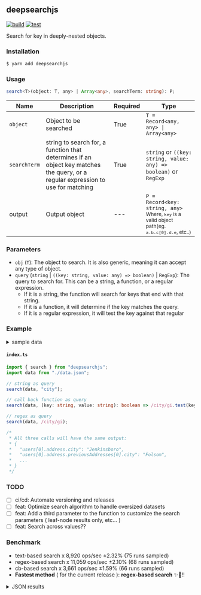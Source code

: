 ## deepsearchjs

[![build](https://github.com/wise-introvert/deepsearchjs/actions/workflows/npm-publish.yml/badge.svg)](https://github.com/wise-introvert/deepsearchjs/workflows/npm-publish.yml)
[![test](https://github.com/wise-introvert/deepsearchjs/actions/workflows/test.yml/badge.svg)](https://github.com/wise-introvert/deepsearchjs/workflows/test.yml)

Search for key in deeply-nested objects.

### Installation

```bash
$ yarn add deepsearchjs
```

### Usage

```ts
search<T>(object: T, any> | Array<any>, searchTerm: string): P;
```

| Name         | Description                                                                                                                      | Required | Type                                                                                                              |
| ------------ | -------------------------------------------------------------------------------------------------------------------------------- | -------- | ----------------------------------------------------------------------------------------------------------------- |
| `object`     | Object to be searched                                                                                                            | True     | `T = Record<any, any> \| Array<any>`                                                                              |
| `searchTerm` | string to search for, a function that determines if an object key matches the query, or a regular expression to use for matching | True     | `string` or `((key: string, value: any) => boolean)` or `RegExp`                                                  |
| output       | Output object                                                                                                                    | ---      | `P = Record<key: string, any>`<br /><small>Where, `key` is a valid object path(eg. `a.b.c[0].d.e`, etc..)</small> |

### Parameters

- `obj` (`T`): The object to search. It is also generic, meaning it can accept any type of object.
- `query` (`string` | `((key: string, value: any) => boolean)` | `RegExp`): The query to search for. This can be a string, a function, or a regular expression.
  - If it is a string, the function will search for keys that end with that string.
  - If it is a function, it will determine if the key matches the query.
  - If it is a regular expression, it will test the key against that regular

### Example

<details>
  <summary>sample data</summary>
  <pre>
{
  "users": [
    {
      "id": 39101,
      "name": "Edwin Reichel",
      "email": "Kirk.Bednar@yahoo.com",
      "address": {
        "street": "1709 Carole Branch",
        "city": "Jenkinsboro",
        "state": "TX",
        "zip": "61317-0976",
        "phoneNumbers": [
          { "type": "work", "number": "232.844.3064 x29733" },
          { "type": "work", "number": "950.846.8118 x9126" }
        ],
        "previousAddresses": [
          {
            "street": "82002 Connelly Dale",
            "city": "Folsom",
            "state": "MS",
            "zip": "20367-6986",
            "yearsLived": 10,
            "phoneNumbers": [{ "type": "work", "number": "1-997-352-5842" }],
            "previousAddresses": [
              {
                "street": "663 Emie Way",
                "city": "Gradyton",
                "state": "OH",
                "zip": "09828-8254",
                "yearsLived": 5
              },
              {
                "street": "1991 Consuelo Roads",
                "city": "Gusbury",
                "state": "KY",
                "zip": "69719",
                "yearsLived": 1
              }
            ]
          }
        ]
      },
      "orders": [
        {
          "id": 15686,
          "date": "Sun Jan 22 2023 15:36:15 GMT-0500 (Eastern Standard Time)",
          "total": 83285,
          "items": [
            {
              "name": "Incredible Metal Shoes",
              "quantity": 1,
              "price": "469.00"
            },
            {
              "name": "Unbranded Concrete Chair",
              "quantity": 6,
              "price": "999.00"
            },
            {
              "name": "Licensed Concrete Sausages",
              "quantity": 9,
              "price": "657.00"
            },
            {
              "name": "Electronic Rubber Ball",
              "quantity": 7,
              "price": "117.00"
            }
          ],
          "shippingAddress": {
            "street": "034 Wiza Forge",
            "city": "Glenniemouth",
            "state": "VT",
            "zip": "60082-4617"
          }
        }
      ]
    },
    {
      "id": 41973,
      "name": "Melanie Upton",
      "email": "Alisha.Boyle@yahoo.com",
      "address": {
        "street": "69147 Bode Junctions",
        "city": "Bakersfield",
        "state": "WA",
        "zip": "83859",
        "phoneNumbers": [
          { "type": "home", "number": "(263) 786-2737 x719" },
          { "type": "home", "number": "1-536-445-2960" }
        ],
        "previousAddresses": [
          {
            "street": "99456 Elliott Corner",
            "city": "Joanneburgh",
            "state": "ME",
            "zip": "41321",
            "yearsLived": 9,
            "phoneNumbers": [
              { "type": "work", "number": "(999) 243-1101" },
              { "type": "work", "number": "353.548.4339 x89335" }
            ],
            "previousAddresses": [
              {
                "street": "591 Thomas Way",
                "city": "New Richmond",
                "state": "OH",
                "zip": "19873",
                "yearsLived": 3
              },
              {
                "street": "215 Shanahan Crescent",
                "city": "South Clarissa",
                "state": "MS",
                "zip": "31746",
                "yearsLived": 2
              }
            ]
          }
        ]
      },
      "orders": [
        {
          "id": 21059,
          "date": "Sun Jan 22 2023 11:09:50 GMT-0500 (Eastern Standard Time)",
          "total": 38281,
          "items": [
            { "name": "Rustic Frozen Shirt", "quantity": 3, "price": "797.00" },
            {
              "name": "Luxurious Fresh Salad",
              "quantity": 3,
              "price": "290.00"
            },
            {
              "name": "Ergonomic Bronze Pizza",
              "quantity": 10,
              "price": "380.00"
            }
          ],
          "shippingAddress": {
            "street": "35692 Miller Locks",
            "city": "Bowie",
            "state": "TN",
            "zip": "40565-6785"
          }
        }
      ]
    }
  ]
}
</pre>
</details>

#### **`index.ts`**

```ts
import { search } from "deepsearchjs";
import data from "./data.json";

// string as query
search(data, "city");

// call back function as query
search(data, (key: string, value: string): boolean => /city/gi.test(key));

// regex as query
search(data, /city/gi);

/*
 * All three calls will have the same output:
 * {
 *   "users[0].address.city": "Jenkinsboro",
 *   "users[0].address.previousAddresses[0].city": "Folsom",
 *   ...
 * }
 */
```

### TODO

- [ ] ci/cd: Automate versioning and releases
- [ ] feat: Optimize search algorithm to handle oversized datasets
- [ ] feat: Add a third parameter to the function to customize the search parameters ( leaf-node results only, etc... )
- [ ] feat: Search across values??

### Benchmark
- text-based search x 8,920 ops/sec ±2.32% (75 runs sampled)
- regex-based search x 11,059 ops/sec ±2.10% (68 runs sampled)
- cb-based search x 3,661 ops/sec ±1.59% (66 runs sampled)
- **Fastest method** ( for the current release ): **regex-based search** :sparkles::tada:!!
<details> <summary>JSON results</summary> <pre>{
  "0": {
    "name": "text-based search",
    "options": {
      "async": false,
      "defer": false,
      "delay": 0.005,
      "initCount": 1,
      "maxTime": 5,
      "minSamples": 5,
      "minTime": 0.05
    },
    "async": false,
    "defer": false,
    "delay": 0.005,
    "initCount": 1,
    "maxTime": 5,
    "minSamples": 5,
    "minTime": 0.05,
    "id": 1,
    "stats": {
      "moe": 0.0000025968214728352412,
      "rme": 2.3163034889948744,
      "sem": 0.0000013249089147118579,
      "deviation": 0.000011474047778409391,
      "mean": 0.0001121105884946922,
      "sample": [
        0.00015477554794520547,
        0.00011943921689497718,
        0.00010901187526881721,
        0.00010889969247311828,
        0.000109183311827957,
        0.00010910401720430107,
        0.0001078028559139785,
        0.0001164815247311828,
        0.00011850657634408602,
        0.0001180595247311828,
        0.00011747642795698925,
        0.00011449216989247312,
        0.00012002456774193548,
        0.00012214694193548388,
        0.0001221458365591398,
        0.00011931387526881721,
        0.00011612892903225806,
        0.00010982958279569893,
        0.00011536311397849462,
        0.00011676110967741934,
        0.00012626472258064515,
        0.00010948787339055795,
        0.00010940624034334763,
        0.00012101844635193133,
        0.00012099973175965665,
        0.00011011756652360516,
        0.0001143758669527897,
        0.00011658592918454935,
        0.00011723571030042919,
        0.00012089778111587983,
        0.0001113003669527897,
        0.00011402112875536481,
        0.00011957985407725322,
        0.00012009647854077253,
        0.00012431463948497855,
        0.00012026998927038627,
        0.00012001007725321889,
        0.00011763531759656653,
        0.00011802252145922747,
        0.00011642166094420601,
        0.00011449005579399141,
        0.0001259361137339056,
        0.00012459348927038627,
        0.00010575329196050776,
        0.00011142662341325811,
        0.00009383175317348378,
        0.00011697969957686883,
        0.00012012059943582511,
        0.00011622388293370946,
        0.00010931480677009873,
        0.00008970637658674189,
        0.00010127684203102962,
        0.0001177538885754584,
        0.00011790339351198871,
        0.000107231389280677,
        0.00010794317207334274,
        0.00010879090126939351,
        0.0001062165712270804,
        0.00010791441748942173,
        0.00010780140197461212,
        0.0001079081466854725,
        0.00011290562482369535,
        0.00010528753878702397,
        0.00010807078279266572,
        0.00010777245133991538,
        0.00010801145980253878,
        0.00010861713681241184,
        0.00010770492383638928,
        0.00009418102256699577,
        0.00007489736389280677,
        0.00007258649083215797,
        0.00011007965444287729,
        0.00009550937376586743,
        0.00008095687165021157,
        0.000109588023977433
      ],
      "variance": 1.316537724212215e-10
    },
    "times": {
      "cycle": 0.07948640724273677,
      "elapsed": 5.886,
      "period": 0.0001121105884946922,
      "timeStamp": 1680125020140
    },
    "running": false,
    "count": 709,
    "cycles": 6,
    "hz": 8919.764077835916
  },
  "1": {
    "name": "regex-based search",
    "options": {
      "async": false,
      "defer": false,
      "delay": 0.005,
      "initCount": 1,
      "maxTime": 5,
      "minSamples": 5,
      "minTime": 0.05
    },
    "async": false,
    "defer": false,
    "delay": 0.005,
    "initCount": 1,
    "maxTime": 5,
    "minSamples": 5,
    "minTime": 0.05,
    "id": 2,
    "stats": {
      "moe": 0.0000018949284117344736,
      "rme": 2.095589000200616,
      "sem": 9.66800210068609e-7,
      "deviation": 0.000007972438769964436,
      "mean": 0.0000904246210279338,
      "sample": [
        0.00006877683668341708,
        0.00008516786055276382,
        0.00008205310301507537,
        0.0000826684283919598,
        0.00008259500879396986,
        0.00008185826005025126,
        0.00008259981407035176,
        0.0000816874484924623,
        0.0000824962675879397,
        0.00008209995979899498,
        0.00008197557663316583,
        0.00008273002638190954,
        0.00008257943592964825,
        0.00008292473743718594,
        0.00009277308542713569,
        0.00009507507412060301,
        0.00009028654271356783,
        0.00008954663693467337,
        0.00007702215703517587,
        0.00009511671984924623,
        0.00009590709547738693,
        0.00009881182663316583,
        0.00009804961557788944,
        0.0000986758932160804,
        0.00009383283417085428,
        0.00009847970603015076,
        0.00010045368592964824,
        0.00010237703643216081,
        0.00009873741708542715,
        0.00009786625251256282,
        0.00009849574623115578,
        0.00009882899623115577,
        0.00009638670100502513,
        0.00010095964824120603,
        0.00009854409547738694,
        0.00010027818844221105,
        0.00010229096105527637,
        0.00009849482035175878,
        0.00009813394597989949,
        0.00010048480150753769,
        0.00010131236306532663,
        0.0000988177123115578,
        0.00009682819723618091,
        0.0000823505012562814,
        0.00008108352386934673,
        0.0000819572675879397,
        0.00008105930025125628,
        0.00009021019974874371,
        0.0000944244623115578,
        0.00010080013190954774,
        0.00008733768341708542,
        0.00008105204773869347,
        0.00008119040452261307,
        0.00008177360175879396,
        0.0000808776771356784,
        0.00008629101633165829,
        0.00008686496356783921,
        0.00009274327512562815,
        0.00009116170979899497,
        0.00009036084422110552,
        0.00009319307788944723,
        0.00009828669849246232,
        0.00009278288693467336,
        0.00009194032663316583,
        0.00009172662688442211,
        0.00009006929648241205,
        0.00008215162185929649,
        0.00008210456407035176
      ],
      "variance": 6.355977994083206e-11
    },
    "times": {
      "cycle": 0.0719779983382353,
      "elapsed": 5.422,
      "period": 0.0000904246210279338,
      "timeStamp": 1680125026027
    },
    "running": false,
    "count": 796,
    "cycles": 4,
    "hz": 11058.934929802823
  },
  "2": {
    "name": "cb-based search",
    "options": {
      "async": false,
      "defer": false,
      "delay": 0.005,
      "initCount": 1,
      "maxTime": 5,
      "minSamples": 5,
      "minTime": 0.05
    },
    "async": false,
    "defer": false,
    "delay": 0.005,
    "initCount": 1,
    "maxTime": 5,
    "minSamples": 5,
    "minTime": 0.05,
    "id": 3,
    "stats": {
      "moe": 0.000004334393621280143,
      "rme": 1.5870149741942046,
      "sem": 0.000002211425316979665,
      "deviation": 0.00001796570420412705,
      "mean": 0.00027311611369520316,
      "sample": [
        0.0002890174171428571,
        0.00029492556,
        0.00028965928,
        0.00028761989142857145,
        0.00028731049714285714,
        0.0002923278514285714,
        0.0002842447808988764,
        0.00028695586516853933,
        0.00027120475773195876,
        0.0002435588823529412,
        0.0002806465294117647,
        0.00027934556985294116,
        0.00028850135661764707,
        0.0002791336617647059,
        0.0002744858088235294,
        0.0002639627279411765,
        0.00027288817279411766,
        0.0002634104080882353,
        0.0002741317463235294,
        0.0002719922352941176,
        0.00027460936397058825,
        0.00027090960294117643,
        0.0002743366617647059,
        0.00027114725,
        0.00027127170588235296,
        0.0002703114227941176,
        0.00027190057720588237,
        0.0002735412132352941,
        0.0002714047647058824,
        0.00027339393014705885,
        0.00027153502205882357,
        0.00027567351102941175,
        0.0002711191507352941,
        0.0002745258455882353,
        0.00027193307720588234,
        0.00027530177573529413,
        0.00027098340073529415,
        0.0002739789154411765,
        0.0002710418051470588,
        0.0002737245588235294,
        0.0002707522242647059,
        0.0002830943345588235,
        0.00027767146691176474,
        0.00029212811029411765,
        0.00028871450735294115,
        0.0002790223492647059,
        0.00028239088970588236,
        0.0002789924632352941,
        0.00027766147426470586,
        0.00027085035294117644,
        0.00027454947426470587,
        0.00027136567647058823,
        0.00027517670588235297,
        0.0002730515625,
        0.00027262651838235293,
        0.00028428372794117644,
        0.0002811993125,
        0.00027706708823529416,
        0.0002807971544117647,
        0.00021895720955882354,
        0.0002790660367647059,
        0.00019942274632352941,
        0.00018483520220588236,
        0.00027583565441176473,
        0.00027575944852941173,
        0.0002724252573529412
      ],
      "variance": 3.2276652755018836e-10
    },
    "times": {
      "cycle": 0.07428758292509526,
      "elapsed": 5.366,
      "period": 0.00027311611369520316,
      "timeStamp": 1680125031449
    },
    "running": false,
    "count": 272,
    "cycles": 4,
    "hz": 3661.4463587307678
  },
  "options": {},
  "length": 3,
  "events": {
    "cycle": [
      null
    ],
    "complete": [
      null
    ]
  },
  "running": false
}</pre> </details>
  
